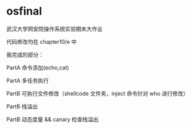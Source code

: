 # osfinal

武汉大学网安院操作系统实验期末大作业

代码修改均在 chapter10/e 中

我完成的部分：

PartA 命令添加(echo,cat)

PartA 多任务执行

PartB 可执行文件修改（shellcode 文件夹，inject 命令针对 who 进行修改）

PartB 栈溢出

PartB 动态度量 && canary 检查栈溢出